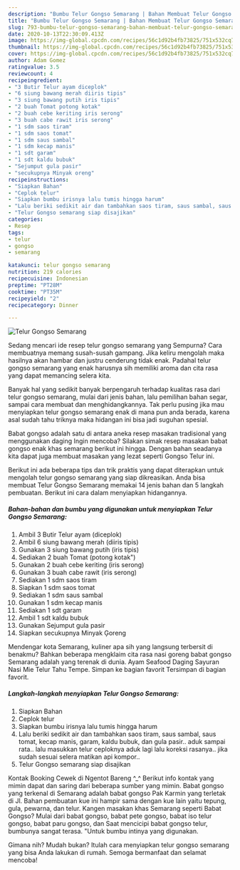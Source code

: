 ```yaml
---
description: "Bumbu Telur Gongso Semarang | Bahan Membuat Telur Gongso Semarang Yang Enak Banget"
title: "Bumbu Telur Gongso Semarang | Bahan Membuat Telur Gongso Semarang Yang Enak Banget"
slug: 793-bumbu-telur-gongso-semarang-bahan-membuat-telur-gongso-semarang-yang-enak-banget
date: 2020-10-13T22:30:09.413Z
image: https://img-global.cpcdn.com/recipes/56c1d92b4fb73825/751x532cq70/telur-gongso-semarang-foto-resep-utama.jpg
thumbnail: https://img-global.cpcdn.com/recipes/56c1d92b4fb73825/751x532cq70/telur-gongso-semarang-foto-resep-utama.jpg
cover: https://img-global.cpcdn.com/recipes/56c1d92b4fb73825/751x532cq70/telur-gongso-semarang-foto-resep-utama.jpg
author: Adam Gomez
ratingvalue: 3.5
reviewcount: 4
recipeingredient:
- "3 Butir Telur ayam diceplok"
- "6 siung bawang merah diiris tipis"
- "3 siung bawang putih iris tipis"
- "2 buah Tomat potong kotak"
- "2 buah cebe keriting iris serong"
- "3 buah cabe rawit iris serong"
- "1 sdm saos tiram"
- "1 sdm saos tomat"
- "1 sdm saus sambal"
- "1 sdm kecap manis"
- "1 sdt garam"
- "1 sdt kaldu bubuk"
- "Sejumput gula pasir"
- "secukupnya Minyak oreng"
recipeinstructions:
- "Siapkan Bahan"
- "Ceplok telur"
- "Siapkan bumbu irisnya lalu tumis hingga harum"
- "Lalu beriki sedikit air dan tambahkan saos tiram, saus sambal, saus tomat, kecap manis, garam, kaldu bubuk, dan gula pasir.. aduk sampai rata.. lalu masukkan telur ceploknya aduk lagi lalu koreksi rasanya.. jika sudah sesuai selera matikan api kompor.."
- "Telur Gongso semarang siap disajikan"
categories:
- Resep
tags:
- telur
- gongso
- semarang

katakunci: telur gongso semarang 
nutrition: 219 calories
recipecuisine: Indonesian
preptime: "PT28M"
cooktime: "PT35M"
recipeyield: "2"
recipecategory: Dinner

---
```



![Telur Gongso Semarang](https://img-global.cpcdn.com/recipes/56c1d92b4fb73825/751x532cq70/telur-gongso-semarang-foto-resep-utama.jpg)

Sedang mencari ide resep telur gongso semarang yang Sempurna? Cara membuatnya memang susah-susah gampang. Jika keliru mengolah maka hasilnya akan hambar dan justru cenderung tidak enak. Padahal telur gongso semarang yang enak harusnya sih memiliki aroma dan cita rasa yang dapat memancing selera kita.

Banyak hal yang sedikit banyak berpengaruh terhadap kualitas rasa dari telur gongso semarang, mulai dari jenis bahan, lalu pemilihan bahan segar, sampai cara membuat dan menghidangkannya. Tak perlu pusing jika mau menyiapkan telur gongso semarang enak di mana pun anda berada, karena asal sudah tahu triknya maka hidangan ini bisa jadi suguhan spesial.

Babat gongso adalah satu di antara aneka resep masakan tradisional yang menggunakan daging Ingin mencoba? Silakan simak resep masakan babat gongso enak khas semarang berikut ini hingga. Dengan bahan seadanya kita dapat juga membuat masakan yang lezat seperti Gongso Telur ini.


Berikut ini ada beberapa tips dan trik praktis yang dapat diterapkan untuk mengolah telur gongso semarang yang siap dikreasikan. Anda bisa membuat Telur Gongso Semarang memakai 14 jenis bahan dan 5 langkah pembuatan. Berikut ini cara dalam menyiapkan hidangannya.

<!--inarticleads1-->

##### Bahan-bahan dan bumbu yang digunakan untuk menyiapkan Telur Gongso Semarang:

1. Ambil 3 Butir Telur ayam (diceplok)
1. Ambil 6 siung bawang merah (diiris tipis)
1. Gunakan 3 siung bawang putih (iris tipis)
1. Sediakan 2 buah Tomat (potong kotak&#34;)
1. Gunakan 2 buah cebe keriting (iris serong)
1. Gunakan 3 buah cabe rawit (iris serong)
1. Sediakan 1 sdm saos tiram
1. Siapkan 1 sdm saos tomat
1. Sediakan 1 sdm saus sambal
1. Gunakan 1 sdm kecap manis
1. Sediakan 1 sdt garam
1. Ambil 1 sdt kaldu bubuk
1. Gunakan Sejumput gula pasir
1. Siapkan secukupnya Minyak Ģoreng


Mendengar kota Semarang, kuliner apa sih yang langsung terbersit di benakmu? Bahkan beberapa mengklaim cita rasa nasi goreng babat gongso Semarang adalah yang terenak di dunia. Ayam Seafood Daging Sayuran Nasi Mie Telur Tahu Tempe. Simpan ke bagian favorit Tersimpan di bagian favorit. 

<!--inarticleads2-->

##### Langkah-langkah menyiapkan Telur Gongso Semarang:

1. Siapkan Bahan
1. Ceplok telur
1. Siapkan bumbu irisnya lalu tumis hingga harum
1. Lalu beriki sedikit air dan tambahkan saos tiram, saus sambal, saus tomat, kecap manis, garam, kaldu bubuk, dan gula pasir.. aduk sampai rata.. lalu masukkan telur ceploknya aduk lagi lalu koreksi rasanya.. jika sudah sesuai selera matikan api kompor..
1. Telur Gongso semarang siap disajikan


Kontak Booking Cewek di Ngentot Bareng ^_^ Berikut info kontak yang mimin dapat dan saring dari beberapa sumber yang mimin. Babat gongso yang terkenal di Semarang adalah babat gongso Pak Karmin yang terletak di Jl. Bahan pembuatan kue ini hampir sama dengan kue lain yaitu tepung, gula, pewarna, dan telur. Kangen masakan khas Semarang seperti Babat Gongso? Mulai dari babat gongso, babat pete gongso, babat iso telur gongso, babat paru gongso, dan Saat mencicipi babat gongso telur, bumbunya sangat terasa. &#34;Untuk bumbu intinya yang digunakan. 

Gimana nih? Mudah bukan? Itulah cara menyiapkan telur gongso semarang yang bisa Anda lakukan di rumah. Semoga bermanfaat dan selamat mencoba!
